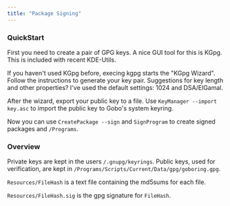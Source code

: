 ```yaml
---
title: "Package Signing"
---
```


### QuickStart

First you need to create a pair of GPG keys. A nice GUI tool for this is
KGpg. This is included with recent KDE-Utils.

If you haven't used KGpg before, execing kgpg starts the "KGpg Wizard".
Follow the instructions to generate your key pair. Suggestions for key
length and other properties? I've used the default settings: 1024 and
DSA/ElGamal.

After the wizard, export your public key to a file. Use `KeyManager --import key.asc` to import the public key to Gobo's system keyring.

Now you can use `CreatePackage --sign` and `SignProgram` to create signed packages and `/Programs`.

### Overview

Private keys are kept in the users `/.gnupg/keyrings`. Public keys, used for verification, are kept in `/Programs/Scripts/Current/Data/gpg/goboring.gpg`.

`Resources/FileHash` is a text file containing the md5sums for each file.

`Resources/FileHash.sig` is the gpg signature for `FileHash`.
